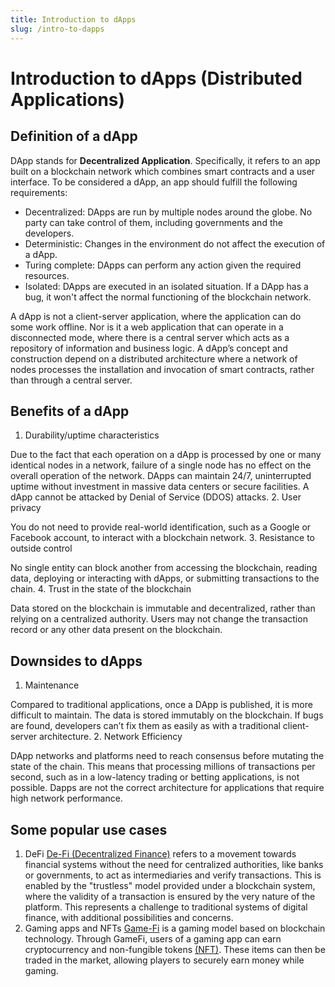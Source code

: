 ```yaml
---
title: Introduction to dApps
slug: /intro-to-dapps
---
```


# Introduction to dApps (Distributed Applications)

## Definition of a dApp

DApp stands for **Decentralized Application**. Specifically, it refers to an app built on a blockchain network which combines smart contracts and a user interface.
To be considered a dApp, an app should fulfill the following requirements:

- Decentralized: DApps are run by multiple nodes around the globe. No party can take control of them, including governments and the developers.
- Deterministic: Changes in the environment do not affect the execution of a dApp.
- Turing complete: DApps can perform any action given the required resources.
- Isolated: DApps are executed in an isolated situation. If a DApp has a bug, it won't affect the normal functioning of the blockchain network.

A dApp is not a client-server application, where the application can do some work offline. Nor is it a web application that can operate in a disconnected mode, where there is a central server which acts as a repository of information and business logic. A dApp’s concept and construction depend on a distributed architecture where a network of nodes processes the installation and invocation of smart contracts, rather than through a central server.

## Benefits of a dApp

1. Durability/uptime characteristics

Due to the fact that each operation on a dApp is processed by one or many identical nodes in a network, failure of a single node has no effect on the overall operation of the network. DApps can maintain 24/7, uninterrupted uptime without investment in massive data centers or secure facilities. A dApp cannot be attacked by Denial of Service (DDOS) attacks.
2. User privacy

You do not need to provide real-world identification, such as a Google or Facebook account, to interact with a blockchain network.
3. Resistance to outside control

No single entity can block another from accessing the blockchain, reading data, deploying or interacting with dApps, or submitting transactions to the chain.
4. Trust in the state of the blockchain

Data stored on the blockchain is immutable and decentralized, rather than relying on a centralized authority. Users may not change the transaction record or any other data present on the blockchain.


## Downsides to dApps

1. Maintenance

Compared to traditional applications, once a DApp is published, it is more difficult to maintain. The data is stored immutably on the blockchain. If bugs are found, developers can’t fix them as easily as with a traditional client-server architecture.
2. Network Efficiency

DApp networks and platforms need to reach consensus before mutating the state of the chain. This means that processing millions of transactions per second, such as in a low-latency trading or betting applications, is not possible. Dapps are not the correct architecture for applications that require high network performance.

## Some popular use cases

1. DeFi
[De-Fi (Decentralized Finance)](https://www.investopedia.com/decentralized-finance-defi-5113835) refers to a movement towards financial systems without the need for centralized authorities, like banks or governments, to act as intermediaries and verify transactions. This is enabled by the "trustless" model provided under a blockchain system, where the validity of a transaction is ensured by the very nature of the platform. This represents a challenge to traditional systems of digital finance, with additional possibilities and concerns.
2. Gaming apps and NFTs
  [Game-Fi](https://gamefi.org/) is a gaming model based on blockchain technology. Through GameFi, users of a gaming app can earn cryptocurrency and non-fungible tokens [(NFT)](/concepts/glossary/N/#non-fungible-token). These items can then be traded in the market, allowing players to securely earn money while gaming.
